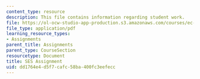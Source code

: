 ```yaml
---
content_type: resource
description: This file contains information regarding student work.
file: https://ol-ocw-studio-app-production.s3.amazonaws.com/courses/ec-050-recreate-experiments-from-history-inform-the-future-from-the-past-galileo-january-iap-2010/dd1764e4d5f7cafc58ba400fc3eefecc_MITEC_050IAP10_StudentWork.pdf
file_type: application/pdf
learning_resource_types:
- Assignments
parent_title: Assignments
parent_type: CourseSection
resourcetype: Document
title: SES Assignment
uid: dd1764e4-d5f7-cafc-58ba-400fc3eefecc
---
```

